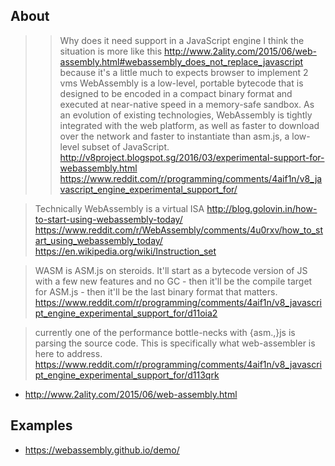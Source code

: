 ## About

>> Why does it need support in a JavaScript engine
> I think the situation is more like this http://www.2ality.com/2015/06/web-assembly.html#webassembly_does_not_replace_javascript
> because it's a little much to expects browser to implement 2 vms
> WebAssembly is a low-level, portable bytecode that is designed to be encoded in a compact binary format and executed at near-native speed in a memory-safe sandbox. As an evolution of existing technologies, WebAssembly is tightly integrated with the web platform, as well as faster to download over the network and faster to instantiate than asm.js, a low-level subset of JavaScript.
> http://v8project.blogspot.sg/2016/03/experimental-support-for-webassembly.html
> https://www.reddit.com/r/programming/comments/4aif1n/v8_javascript_engine_experimental_support_for/

> Technically WebAssembly is a virtual ISA
> http://blog.golovin.in/how-to-start-using-webassembly-today/
> https://www.reddit.com/r/WebAssembly/comments/4u0rxv/how_to_start_using_webassembly_today/
> https://en.wikipedia.org/wiki/Instruction_set

> WASM is ASM.js on steroids. It'll start as a bytecode version of JS with a few new features and no GC - then it'll be the compile target for ASM.js - then it'll be the last binary format that matters.
> https://www.reddit.com/r/programming/comments/4aif1n/v8_javascript_engine_experimental_support_for/d11oia2

> currently one of the performance bottle-necks with {asm.,}js is parsing the source code. This is specifically what web-assembler is here to address.
> https://www.reddit.com/r/programming/comments/4aif1n/v8_javascript_engine_experimental_support_for/d113qrk

- http://www.2ality.com/2015/06/web-assembly.html

## Examples

- https://webassembly.github.io/demo/
